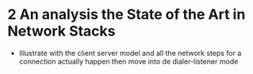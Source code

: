 2 An analysis the State of the Art in Network Stacks
====================================================

- Illustrate with the client server model and all the network steps for a connection actually happen
then move into de dialer-listener mode
